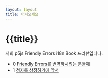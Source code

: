 ```yaml
---
layout: layout
title: 어서오세요
---
```

# {{title}}

저희 p5js Friendly Errors i18n Book 프리뷰입니다.
* 0 [Friendly Errors를 번역하시려는 분들께](ch0)
* 1 [청자를 상정하기에 앞서](ch1)

